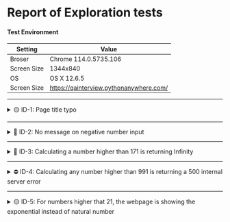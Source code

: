 # Report of Exploration tests

#### Test Environment

| Setting | Value |
| ---- | --- |
| Broser | Chrome 114.0.5735.106 |
| Screen Size | 1344x840 |
| OS | OS X 12.6.5 |
| Screen Size | https://qainterview.pythonanywhere.com/ |

---


<details>
<summary> 🟡 ID-1: Page title typo</summary>

## Description:
`When accessing to the test page, the tab is named “Factoriall” with an extra “L” at the end`

### Attachments:
![](./evidences/Picture1.png)
![](./evidences/Picture2.png)


</details>

---

<details>

<summary> 🔴 ID-2: No message on negative number input </summary>


### Description:
`When trying a negative number, the page doesn’t return any message. The server responds with a 500 but it should have been a 400 Bad Request. There should have been a condition that would catch non valid inputs, not only strings.`

### Attachments:
![](./evidences/Picture3.png)
![](./evidences/Picture4.png)

</details>

---

<details>

<summary> 🔴 ID-3: Calculating a number higher than 171 is returning Infinity </summary>


### Description:
`The calculator is returning "Infinity" as factorial of every number starting from 171, however posting directly the calculation to the API it returns the correct value`

### Attachments:
![](./evidences/Picture5.png)
![](./evidences/Picture6.png)
![](./evidences/Picture9.png)

</details>

---

<details>

<summary> ⛔ ID-4: Calculating any number higher than 991 is returning a 500 internal server error </summary>

### Description:
`The calculator is returning 500 internal server error for numbers higher than 991`

### Attachments:
![](./evidences/Picture7.png)
![](./evidences/Picture8.png)

</details>

---

<details>

<summary> 🟡 ID-5: For numbers higher that 21, the webpage is showing the exponential instead of natural number </summary>

Priority: Improvement

### Description:
`For numbers higher that 21, the webpage is showing the exponential instead of natural number, however the API is still returning the natural number `

### Attachments:
![](./evidences/Picture10.png)
![](./evidences/Picture11.png)
![](./evidences/Picture12.png)

</details>
